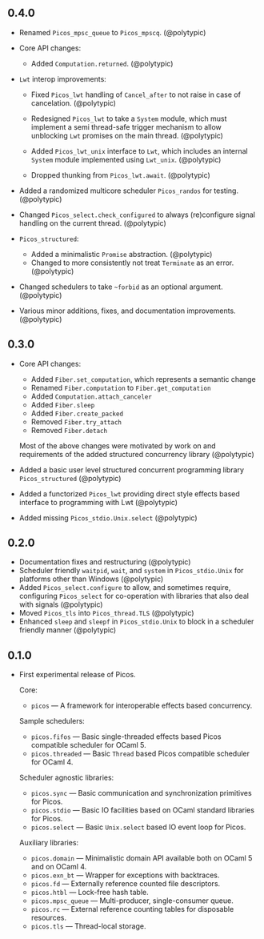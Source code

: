 ## 0.4.0

- Renamed `Picos_mpsc_queue` to `Picos_mpscq`. (@polytypic)

- Core API changes:

  - Added `Computation.returned`. (@polytypic)

- `Lwt` interop improvements:

  - Fixed `Picos_lwt` handling of `Cancel_after` to not raise in case of
    cancelation. (@polytypic)

  - Redesigned `Picos_lwt` to take a `System` module, which must implement a
    semi thread-safe trigger mechanism to allow unblocking `Lwt` promises on the
    main thread. (@polytypic)

  - Added `Picos_lwt_unix` interface to `Lwt`, which includes an internal
    `System` module implemented using `Lwt_unix`. (@polytypic)

  - Dropped thunking from `Picos_lwt.await`. (@polytypic)

- Added a randomized multicore scheduler `Picos_randos` for testing.
  (@polytypic)

- Changed `Picos_select.check_configured` to always (re)configure signal
  handling on the current thread. (@polytypic)

- `Picos_structured`:

  - Added a minimalistic `Promise` abstraction. (@polytypic)
  - Changed to more consistently not treat `Terminate` as an error. (@polytypic)

- Changed schedulers to take `~forbid` as an optional argument. (@polytypic)

- Various minor additions, fixes, and documentation improvements. (@polytypic)

## 0.3.0

- Core API changes:

  - Added `Fiber.set_computation`, which represents a semantic change
  - Renamed `Fiber.computation` to `Fiber.get_computation`
  - Added `Computation.attach_canceler`
  - Added `Fiber.sleep`
  - Added `Fiber.create_packed`
  - Removed `Fiber.try_attach`
  - Removed `Fiber.detach`

  Most of the above changes were motivated by work on and requirements of the
  added structured concurrency library (@polytypic)

- Added a basic user level structured concurrent programming library
  `Picos_structured` (@polytypic)

- Added a functorized `Picos_lwt` providing direct style effects based interface
  to programming with Lwt (@polytypic)

- Added missing `Picos_stdio.Unix.select` (@polytypic)

## 0.2.0

- Documentation fixes and restructuring (@polytypic)
- Scheduler friendly `waitpid`, `wait`, and `system` in `Picos_stdio.Unix` for
  platforms other than Windows (@polytypic)
- Added `Picos_select.configure` to allow, and sometimes require, configuring
  `Picos_select` for co-operation with libraries that also deal with signals
  (@polytypic)
- Moved `Picos_tls` into `Picos_thread.TLS` (@polytypic)
- Enhanced `sleep` and `sleepf` in `Picos_stdio.Unix` to block in a scheduler
  friendly manner (@polytypic)

## 0.1.0

- First experimental release of Picos.

  Core:

  - `picos` — A framework for interoperable effects based concurrency.

  Sample schedulers:

  - `picos.fifos` — Basic single-threaded effects based Picos compatible
    scheduler for OCaml 5.
  - `picos.threaded` — Basic `Thread` based Picos compatible scheduler for
    OCaml 4.

  Scheduler agnostic libraries:

  - `picos.sync` — Basic communication and synchronization primitives for Picos.
  - `picos.stdio` — Basic IO facilities based on OCaml standard libraries for
    Picos.
  - `picos.select` — Basic `Unix.select` based IO event loop for Picos.

  Auxiliary libraries:

  - `picos.domain` — Minimalistic domain API available both on OCaml 5 and on
    OCaml 4.
  - `picos.exn_bt` — Wrapper for exceptions with backtraces.
  - `picos.fd` — Externally reference counted file descriptors.
  - `picos.htbl` — Lock-free hash table.
  - `picos.mpsc_queue` — Multi-producer, single-consumer queue.
  - `picos.rc` — External reference counting tables for disposable resources.
  - `picos.tls` — Thread-local storage.
